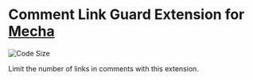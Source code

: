 Comment Link Guard Extension for [Mecha](https://github.com/mecha-cms/mecha)
============================================================================

![Code Size](https://img.shields.io/github/languages/code-size/mecha-cms/x.comment.guard.link?color=%23444&style=for-the-badge)

Limit the number of links in comments with this extension.